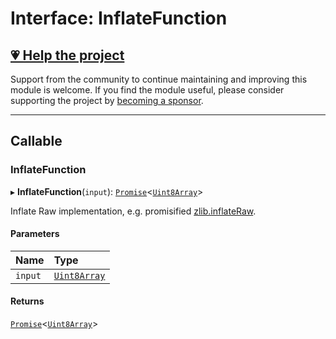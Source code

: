 # Interface: InflateFunction

## [💗 Help the project](https://github.com/sponsors/panva)

Support from the community to continue maintaining and improving this module is welcome. If you find the module useful, please consider supporting the project by [becoming a sponsor](https://github.com/sponsors/panva).

---

## Callable

### InflateFunction

▸ **InflateFunction**(`input`): [`Promise`]( https://developer.mozilla.org/en-US/docs/Web/JavaScript/Reference/Global_Objects/Promise )<[`Uint8Array`]( https://developer.mozilla.org/en-US/docs/Web/JavaScript/Reference/Global_Objects/Uint8Array )\>

Inflate Raw implementation, e.g. promisified
[zlib.inflateRaw](https://nodejs.org/api/zlib.html#zlibinflaterawbuffer-options-callback).

#### Parameters

| Name | Type |
| :------ | :------ |
| `input` | [`Uint8Array`]( https://developer.mozilla.org/en-US/docs/Web/JavaScript/Reference/Global_Objects/Uint8Array ) |

#### Returns

[`Promise`]( https://developer.mozilla.org/en-US/docs/Web/JavaScript/Reference/Global_Objects/Promise )<[`Uint8Array`]( https://developer.mozilla.org/en-US/docs/Web/JavaScript/Reference/Global_Objects/Uint8Array )\>
